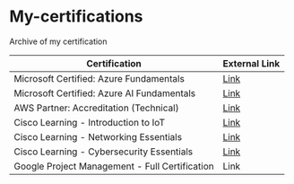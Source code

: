 # My-certifications
Archive of my certification

| Certification | External Link |
| ------------- | ------------- |
| Microsoft Certified: Azure Fundamentals | [Link](https://www.credly.com/badges/a8b6e2c8-69e2-41aa-b646-531a126eb774/public_url) |
| Microsoft Certified: Azure AI Fundamentals | [Link](https://www.credly.com/badges/5c129157-9c0b-43b6-998d-5e46bb3a41ad/public_url)  |
| AWS Partner: Accreditation (Technical) | [Link](https://www.credly.com/badges/c5749a6b-5696-402e-b8f3-ab5133e56e2e/public_url) |
| Cisco Learning -  Introduction to IoT | [Link](https://www.credly.com/badges/ed627d15-7c29-4018-9734-cb960590cfec/public_url) |
| Cisco Learning -  Networking Essentials | [Link](https://www.credly.com/badges/b8b3bed0-8d29-4309-8bb7-3e04011da356/public_url) |
| Cisco Learning - Cybersecurity Essentials  | [Link](https://www.credly.com/badges/631e247e-3b90-4120-a5b2-24bd1b686858/public_url) |
| Google Project Management - Full Certification  | Link |
